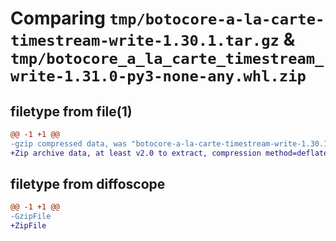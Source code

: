 # Comparing `tmp/botocore-a-la-carte-timestream-write-1.30.1.tar.gz` & `tmp/botocore_a_la_carte_timestream_write-1.31.0-py3-none-any.whl.zip`

## filetype from file(1)

```diff
@@ -1 +1 @@
-gzip compressed data, was "botocore-a-la-carte-timestream-write-1.30.1.tar", last modified: Thu Jul  6 01:45:29 2023, max compression
+Zip archive data, at least v2.0 to extract, compression method=deflate
```

## filetype from diffoscope

```diff
@@ -1 +1 @@
-GzipFile
+ZipFile
```

